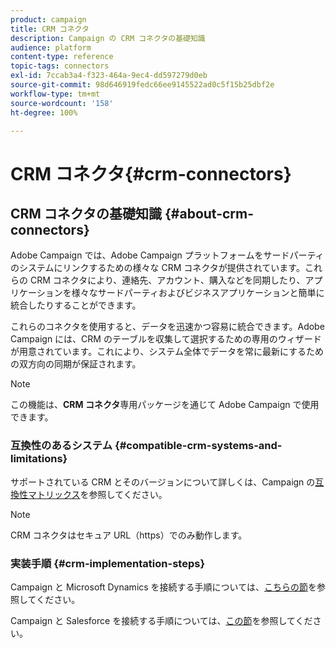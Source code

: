 ```yaml
---
product: campaign
title: CRM コネクタ
description: Campaign の CRM コネクタの基礎知識
audience: platform
content-type: reference
topic-tags: connectors
exl-id: 7ccab3a4-f323-464a-9ec4-dd597279d0eb
source-git-commit: 98d646919fedc66ee9145522ad0c5f15b25dbf2e
workflow-type: tm+mt
source-wordcount: '158'
ht-degree: 100%

---
```


# CRM コネクタ{#crm-connectors}

## CRM コネクタの基礎知識 {#about-crm-connectors}

Adobe Campaign では、Adobe Campaign プラットフォームをサードパーティのシステムにリンクするための様々な CRM コネクタが提供されています。これらの CRM コネクタにより、連絡先、アカウント、購入などを同期したり、アプリケーションを様々なサードパーティおよびビジネスアプリケーションと簡単に統合したりすることができます。

これらのコネクタを使用すると、データを迅速かつ容易に統合できます。Adobe Campaign には、CRM のテーブルを収集して選択するための専用のウィザードが用意されています。これにより、システム全体でデータを常に最新にするための双方向の同期が保証されます。

>[!NOTE]
>
>この機能は、**CRM コネクタ**&#x200B;専用パッケージを通じて Adobe Campaign で使用できます。


### 互換性のあるシステム {#compatible-crm-systems-and-limitations}

サポートされている CRM とそのバージョンについて詳しくは、Campaign の[互換性マトリックス](../../rn/using/compatibility-matrix.md)を参照してください。

>[!NOTE]
>
>CRM コネクタはセキュア URL（https）でのみ動作します。

### 実装手順 {#crm-implementation-steps}

Campaign と Microsoft Dynamics を接続する手順については、[こちらの節](../../platform/using/crm-ms-dynamics.md)を参照してください。


Campaign と Salesforce を接続する手順については、[この節](../../platform/using/crm-sfdc.md)を参照してください。
